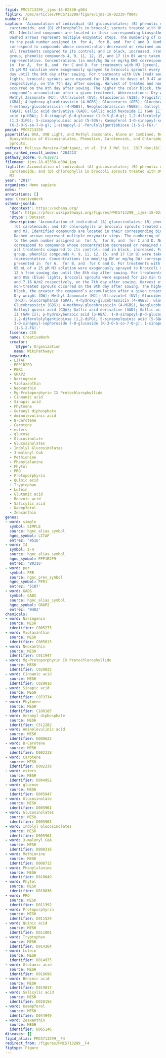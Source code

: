 ```yaml
---
figid: PMC5713299__ijms-18-02330-g004
figlink: /pmc/articles/PMC5713299/figure/ijms-18-02330-f004/
number: F4
caption: 'Accumulation of individual (A) glucosinolates; (B) phenolic compounds; (C)
  carotenoids; and (D) chlorophylls in broccoli sprouts treated with UV light and
  MJ. Identified compounds are located in their corresponding biosynthetic pathway.
  Dashed arrows represent multiple enzymatic steps. The numbering of compounds corresponds
  to the peak number assigned in  for A,  for B, and  for C and D. Numbers in red
  correspond to compounds whose concentration decreased or remained unaffected by
  all treatments compared to its control; and in black, increased. From the latter
  group, phenolic compounds 4, 9, 11, 12, 15, and 17 (in B) were taken as the most
  representative. Concentrations (in mmol/kg DW or mg/kg DW) correspond to data presented
  in  for A,  for B, and  for C and D. For treatments with MJ (green), 65 mL of a
  25 µM MJ solution were exogenously sprayed to broccoli sprouts every 12 h from sowing
  day until the 8th day after sowing. For treatments with UVA (red) and UVB (blue)
  lights, broccoli sprouts were exposed for 120 min to doses of 9.47 and 7.16 W/m2
  respectively, on the 7th day after sowing. Harvest of treated and non-treated sprouts
  occurred on the 8th day after sowing. The higher the color block, the greater the
  compound’s accumulation after a given treatment. Abbreviations: Dry weight (DW);
  Methyl Jasmonate (MJ); Ultraviolet (UV); Glucoiberin (GIB); Progoitrin (PRO); Glucoraphanin
  (GRA); 4-hydroxy-glucobrassicin (4-HGBS); Glucoerucin (GER); Glucobrassicin (GBS);
  4-methoxy-glucobrassicin (4-MGBS), Neoglucobrassicin (NGBS); Galloyl quinic acid
  (GQA); Gallic acid derivative (GAD); Gallic acid hexoside II (GAH II); p-hydroxybenzoic
  acid (p-HBA); 1-O-sinapoyl-β-d-glucose (1-O-S-β-d-g); 1,2-diferulolylgentiobiose
  (1,2-diFG); 5-sinapoylquinic acid (5-SQA); Kaempferol 3-O-sinapoyl-sophoroside 7-O-glucoside
  (K-3-O-S-so-7-O-g); 1-sinapoyl-2′-ferulolylgentiobiose (1-S-2-FG).'
pmcid: PMC5713299
papertitle: UVA, UVB Light, and Methyl Jasmonate, Alone or Combined, Redirect the
  Biosynthesis of Glucosinolates, Phenolics, Carotenoids, and Chlorophylls in Broccoli
  Sprouts.
reftext: Melissa Moreira-Rodríguez, et al. Int J Mol Sci. 2017 Nov;18(11):2330.
pmc_ranked_result_index: '204223'
pathway_score: 0.7618871
filename: ijms-18-02330-g004.jpg
figtitle: Accumulation of individual (A) glucosinolates; (B) phenolic compounds; (C)
  carotenoids; and (D) chlorophylls in broccoli sprouts treated with UV light and
  MJ
year: '2017'
organisms: Homo sapiens
ndex: ''
annotations: []
seo: CreativeWork
schema-jsonld:
  '@context': https://schema.org/
  '@id': https://pfocr.wikipathways.org/figures/PMC5713299__ijms-18-02330-g004.html
  '@type': Dataset
  description: 'Accumulation of individual (A) glucosinolates; (B) phenolic compounds;
    (C) carotenoids; and (D) chlorophylls in broccoli sprouts treated with UV light
    and MJ. Identified compounds are located in their corresponding biosynthetic pathway.
    Dashed arrows represent multiple enzymatic steps. The numbering of compounds corresponds
    to the peak number assigned in  for A,  for B, and  for C and D. Numbers in red
    correspond to compounds whose concentration decreased or remained unaffected by
    all treatments compared to its control; and in black, increased. From the latter
    group, phenolic compounds 4, 9, 11, 12, 15, and 17 (in B) were taken as the most
    representative. Concentrations (in mmol/kg DW or mg/kg DW) correspond to data
    presented in  for A,  for B, and  for C and D. For treatments with MJ (green),
    65 mL of a 25 µM MJ solution were exogenously sprayed to broccoli sprouts every
    12 h from sowing day until the 8th day after sowing. For treatments with UVA (red)
    and UVB (blue) lights, broccoli sprouts were exposed for 120 min to doses of 9.47
    and 7.16 W/m2 respectively, on the 7th day after sowing. Harvest of treated and
    non-treated sprouts occurred on the 8th day after sowing. The higher the color
    block, the greater the compound’s accumulation after a given treatment. Abbreviations:
    Dry weight (DW); Methyl Jasmonate (MJ); Ultraviolet (UV); Glucoiberin (GIB); Progoitrin
    (PRO); Glucoraphanin (GRA); 4-hydroxy-glucobrassicin (4-HGBS); Glucoerucin (GER);
    Glucobrassicin (GBS); 4-methoxy-glucobrassicin (4-MGBS), Neoglucobrassicin (NGBS);
    Galloyl quinic acid (GQA); Gallic acid derivative (GAD); Gallic acid hexoside
    II (GAH II); p-hydroxybenzoic acid (p-HBA); 1-O-sinapoyl-β-d-glucose (1-O-S-β-d-g);
    1,2-diferulolylgentiobiose (1,2-diFG); 5-sinapoylquinic acid (5-SQA); Kaempferol
    3-O-sinapoyl-sophoroside 7-O-glucoside (K-3-O-S-so-7-O-g); 1-sinapoyl-2′-ferulolylgentiobiose
    (1-S-2-FG).'
  license: CC0
  name: CreativeWork
  creator:
    '@type': Organization
    name: WikiPathways
  keywords:
  - LITAF
  - PPP1R2P9
  - PER1
  - GRAP2
  - Naringenin
  - Violaxanthin
  - Neoxanthin
  - Mg-Protoporphyrin IX Protochlorophyllide
  - Cinnamic acid
  - Sinapic acid
  - Phytoene
  - Geranyl diphosphate
  - Aminolevulinic acid
  - B-Carotene
  - Carotene
  - esters
  - glucose
  - Glucosinolate
  - Glucosinolates
  - Indolyl Glucosinolates
  - 3-malonyl CoA
  - Methionine
  - Phenylalanine
  - Phytol
  - PRO
  - Protoporphyrin
  - Quinic acid
  - Tryptophan
  - Lutein
  - Glutamic acid
  - Benzoic acid
  - Salicylic acid
  - Kaempferol
  - Zeaxanthin
genes:
- word: simple
  symbol: SIMPLE
  source: hgnc_alias_symbol
  hgnc_symbol: LITAF
  entrez: '9516'
- word: I4
  symbol: I-4
  source: hgnc_alias_symbol
  hgnc_symbol: PPP1R2P9
  entrez: '80316'
- word: per
  symbol: PER
  source: hgnc_prev_symbol
  hgnc_symbol: PER1
  entrez: '5187'
- word: GADS
  symbol: GADS
  source: hgnc_alias_symbol
  hgnc_symbol: GRAP2
  entrez: '9402'
chemicals:
- word: Naringenin
  source: MESH
  identifier: C005273
- word: Violaxanthin
  source: MESH
  identifier: C005613
- word: Neoxanthin
  source: MESH
  identifier: C011947
- word: Mg-Protoporphyrin IX Protochlorophyllide
  source: MESH
  identifier: C028025
- word: Cinnamic acid
  source: MESH
  identifier: C029010
- word: Sinapic acid
  source: MESH
  identifier: C073734
- word: Phytoene
  source: MESH
  identifier: C100185
- word: Geranyl diphosphate
  source: MESH
  identifier: C511282
- word: Aminolevulinic acid
  source: MESH
  identifier: D000622
- word: B-Carotene
  source: MESH
  identifier: D002338
- word: Carotene
  source: MESH
  identifier: D002338
- word: esters
  source: MESH
  identifier: D004952
- word: glucose
  source: MESH
  identifier: D005947
- word: Glucosinolate
  source: MESH
  identifier: D005961
- word: Glucosinolates
  source: MESH
  identifier: D005961
- word: Indolyl Glucosinolates
  source: MESH
  identifier: D005961
- word: 3-malonyl CoA
  source: MESH
  identifier: D008316
- word: Methionine
  source: MESH
  identifier: D008715
- word: Phenylalanine
  source: MESH
  identifier: D010649
- word: Phytol
  source: MESH
  identifier: D010836
- word: PRO
  source: MESH
  identifier: D011392
- word: Protoporphyrin
  source: MESH
  identifier: D011524
- word: Quinic acid
  source: MESH
  identifier: D011801
- word: Tryptophan
  source: MESH
  identifier: D014364
- word: Lutein
  source: MESH
  identifier: D014975
- word: Glutamic acid
  source: MESH
  identifier: D018698
- word: Benzoic acid
  source: MESH
  identifier: D019817
- word: Salicylic acid
  source: MESH
  identifier: D020156
- word: Kaempferol
  source: MESH
  identifier: D044949
- word: Zeaxanthin
  source: MESH
  identifier: D065146
diseases: []
figid_alias: PMC5713299__F4
redirect_from: /figures/PMC5713299__F4
figtype: Figure
---
```

